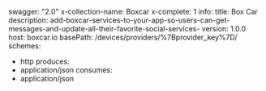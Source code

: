 swagger: "2.0"
x-collection-name: Boxcar
x-complete: 1
info:
  title: Box Car
  description: add-boxcar-services-to-your-app-so-users-can-get-messages-and-update-all-their-favorite-social-services-
  version: 1.0.0
host: boxcar.io
basePath: /devices/providers/%7Bprovider_key%7D/
schemes:
- http
produces:
- application/json
consumes:
- application/json